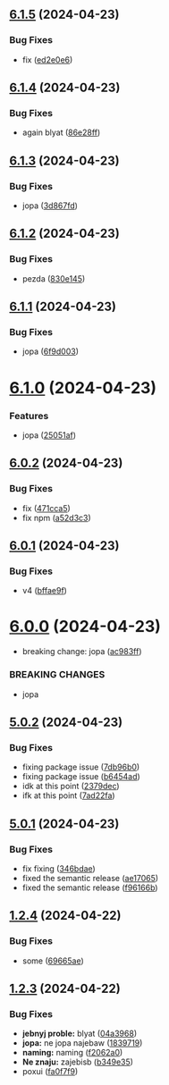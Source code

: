 ## [6.1.5](https://github.com/Andy-DoUrden/nestjs-testing-space/compare/v6.1.4...v6.1.5) (2024-04-23)


### Bug Fixes

* fix ([ed2e0e6](https://github.com/Andy-DoUrden/nestjs-testing-space/commit/ed2e0e6dcaa88141032f31cb378cf882d6ba0ee6))

## [6.1.4](https://github.com/Andy-DoUrden/nestjs-testing-space/compare/v6.1.3...v6.1.4) (2024-04-23)


### Bug Fixes

* again blyat ([86e28ff](https://github.com/Andy-DoUrden/nestjs-testing-space/commit/86e28ff667db1f0767cd517927983e6892499e21))

## [6.1.3](https://github.com/Andy-DoUrden/nestjs-testing-space/compare/v6.1.2...v6.1.3) (2024-04-23)


### Bug Fixes

* jopa ([3d867fd](https://github.com/Andy-DoUrden/nestjs-testing-space/commit/3d867fd3773d96e8e8c96c6f075d1384dd3e5a50))

## [6.1.2](https://github.com/Andy-DoUrden/nestjs-testing-space/compare/v6.1.1...v6.1.2) (2024-04-23)


### Bug Fixes

* pezda ([830e145](https://github.com/Andy-DoUrden/nestjs-testing-space/commit/830e1451d754736beaf2f3091fcdfd2a9fca3d4b))

## [6.1.1](https://github.com/Andy-DoUrden/nestjs-testing-space/compare/v6.1.0...v6.1.1) (2024-04-23)


### Bug Fixes

* jopa ([6f9d003](https://github.com/Andy-DoUrden/nestjs-testing-space/commit/6f9d003f1029f9e20e9e97d11d86ea5e77d82420))

# [6.1.0](https://github.com/Andy-DoUrden/nestjs-testing-space/compare/v6.0.2...v6.1.0) (2024-04-23)


### Features

* jopa ([25051af](https://github.com/Andy-DoUrden/nestjs-testing-space/commit/25051af847d47c8b9ee47410e718fbc2538a4e73))

## [6.0.2](https://github.com/Andy-DoUrden/nestjs-testing-space/compare/v6.0.1...v6.0.2) (2024-04-23)


### Bug Fixes

* fix ([471cca5](https://github.com/Andy-DoUrden/nestjs-testing-space/commit/471cca5fc962688d304ba3fdb50324c871cb2ef1))
* fix npm ([a52d3c3](https://github.com/Andy-DoUrden/nestjs-testing-space/commit/a52d3c32ee019f15ab62b997566ba89b4d650194))

## [6.0.1](https://github.com/Andy-DoUrden/nestjs-testing-space/compare/v6.0.0...v6.0.1) (2024-04-23)


### Bug Fixes

* v4 ([bffae9f](https://github.com/Andy-DoUrden/nestjs-testing-space/commit/bffae9f469f199e7ed4351bc79ca7d1013ed2b03))

# [6.0.0](https://github.com/Andy-DoUrden/nestjs-testing-space/compare/v5.0.2...v6.0.0) (2024-04-23)


* breaking change: jopa ([ac983ff](https://github.com/Andy-DoUrden/nestjs-testing-space/commit/ac983ff57b70ef2da51316589e9fc6e6c69d224b))


### BREAKING CHANGES

* jopa

## [5.0.2](https://github.com/Andy-DoUrden/nestjs-testing-space/compare/v5.0.1...v5.0.2) (2024-04-23)


### Bug Fixes

* fixing package issue ([7db96b0](https://github.com/Andy-DoUrden/nestjs-testing-space/commit/7db96b0f2314c4068e7c4ae1753831fea80a9fac))
* fixing package issue ([b6454ad](https://github.com/Andy-DoUrden/nestjs-testing-space/commit/b6454adf15237e7e97a8a6c37f5665ad7e5f21c4))
* idk at this point ([2379dec](https://github.com/Andy-DoUrden/nestjs-testing-space/commit/2379dec6cfefe52ec6f0b76a68f18b266202c8d6))
* ifk at this point ([7ad22fa](https://github.com/Andy-DoUrden/nestjs-testing-space/commit/7ad22fae2467efeaaaa9b77ddfb629e2d6224fd8))

## [5.0.1](https://github.com/Andy-DoUrden/nestjs-testing-space/compare/v5.0.0...v5.0.1) (2024-04-23)


### Bug Fixes

* fix fixing ([346bdae](https://github.com/Andy-DoUrden/nestjs-testing-space/commit/346bdae965c315f32db2491a4846e044b0e7b9d7))
* fixed the semantic release ([ae17065](https://github.com/Andy-DoUrden/nestjs-testing-space/commit/ae17065cd7ed536958ac27d75a12afeb0eb8f8a7))
* fixed the semantic release ([f96166b](https://github.com/Andy-DoUrden/nestjs-testing-space/commit/f96166b4cb262ea15abc9e6457ce738c2343d6cc))

## [1.2.4](https://github.com/Andy-DoUrden/nestjs-testing-space/compare/v1.2.3...v1.2.4) (2024-04-22)


### Bug Fixes

* some ([69665ae](https://github.com/Andy-DoUrden/nestjs-testing-space/commit/69665ae4dd928a43118f1c0e605b7b32c23d6737))

## [1.2.3](https://github.com/Andy-DoUrden/nestjs-testing-space/compare/v1.2.2...v1.2.3) (2024-04-22)


### Bug Fixes

* **jebnyj proble:** blyat ([04a3968](https://github.com/Andy-DoUrden/nestjs-testing-space/commit/04a3968aee45594036cd2c1871ae13e198491a73))
* **jopa:** ne jopa najebaw ([1839719](https://github.com/Andy-DoUrden/nestjs-testing-space/commit/1839719d543eba31933151b7254d90fd83ebd364))
* **naming:** naming ([f2062a0](https://github.com/Andy-DoUrden/nestjs-testing-space/commit/f2062a0014849a211f1e8ce85d843a9d5b64d255))
* **Ne znaju:** zajebisb ([b349e35](https://github.com/Andy-DoUrden/nestjs-testing-space/commit/b349e353573a8e24a4188ed7c1652c5802eebc42))
* poxui ([fa0f7f9](https://github.com/Andy-DoUrden/nestjs-testing-space/commit/fa0f7f9ee9ad6414b9a6940f38c97aca695a48f6))
